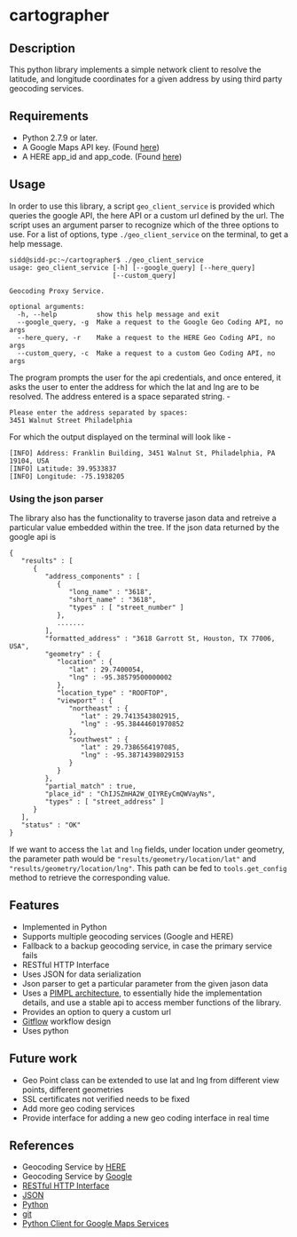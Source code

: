 # cartographer


## Description
This python library implements a simple network client to resolve the latitude, and longitude coordinates for a given address by using third party geocoding services.

## Requirements
* Python 2.7.9 or later.
* A Google Maps API key. (Found [here](https://developers.google.com/maps/documentation/geocoding/get-api-key))
* A HERE app_id and app_code. (Found [here](https://developer.here.com/documentation/geocoder/common/credentials.html))

## Usage
In order to use this library, a script `geo_client_service` is provided which queries the google API, the here API or a custom url defined by the url. The script uses an argument parser to recognize which of the three options to use. For a list of options, type `./geo_client_service` on the terminal, to get a help message.
```
sidd@sidd-pc:~/cartographer$ ./geo_client_service 
usage: geo_client_service [-h] [--google_query] [--here_query]
                          [--custom_query]

Geocoding Proxy Service.

optional arguments:
  -h, --help          show this help message and exit
  --google_query, -g  Make a request to the Google Geo Coding API, no args
  --here_query, -r    Make a request to the HERE Geo Coding API, no args
  --custom_query, -c  Make a request to a custom Geo Coding API, no args

```

The program prompts the user for the api credentials, and once entered, it asks the user to enter the address for which the lat and lng are to be resolved. The address entered is a space separated string. -
```
Please enter the address separated by spaces:
3451 Walnut Street Philadelphia
```

For which the output displayed on the terminal will look like - 
```
[INFO] Address: Franklin Building, 3451 Walnut St, Philadelphia, PA 19104, USA
[INFO] Latitude: 39.9533837
[INFO] Longitude: -75.1938205
```

### Using the json parser
The library also has the functionality to traverse jason data and retreive a particular value embedded within the tree. If the json data returned by the google api is 
```
{
   "results" : [
      {
         "address_components" : [
            {
               "long_name" : "3618",
               "short_name" : "3618",
               "types" : [ "street_number" ]
            },
            .......
         ],
         "formatted_address" : "3618 Garrott St, Houston, TX 77006, USA",
         "geometry" : {
            "location" : {
               "lat" : 29.7400054,
               "lng" : -95.38579500000002
            },
            "location_type" : "ROOFTOP",
            "viewport" : {
               "northeast" : {
                  "lat" : 29.7413543802915,
                  "lng" : -95.38444601970852
               },
               "southwest" : {
                  "lat" : 29.7386564197085,
                  "lng" : -95.38714398029153
               }
            }
         },
         "partial_match" : true,
         "place_id" : "ChIJSZmHA2W_QIYREyCmQWVayNs",
         "types" : [ "street_address" ]
      }
   ],
   "status" : "OK"
}
```
If we want to access the `lat` and `lng` fields, under location under geometry, the parameter path would be `"results/geometry/location/lat"` and `"results/geometry/location/lng"`. This path can be fed to `tools.get_config` method to retrieve the corresponding value.

## Features
* Implemented in Python
* Supports multiple geocoding services (Google and HERE)
* Fallback to a backup geocoding service, in case the primary service fails
* RESTful HTTP Interface
* Uses JSON for data serialization
* Json parser to get a particular parameter from the given jason data
* Uses a [PIMPL architecture](http://en.cppreference.com/w/cpp/language/pimpl), to essentially hide the implementation details, and use a stable api to access member functions of the library.
* Provides an option to query a custom url
* [Gitflow](https://www.atlassian.com/git/tutorials/comparing-workflows/gitflow-workflow) workflow design
* Uses python


## Future work
* Geo Point class can be extended to use lat and lng from different view points, different geometries
* SSL certificates not verified needs to be fixed
* Add more geo coding services
* Provide interface for adding a new geo coding interface in real time

## References
* Geocoding Service by [HERE](https://developer.here.com/documentation/geocoder/topics/quick-start.html)
* Geocoding Service by [Google](https://developers.google.com/maps/documentation/geocoding/start)
* [RESTful HTTP Interface](https://en.wikipedia.org/wiki/Representational_state_transfer)
* [JSON](https://en.wikipedia.org/wiki/JSON)
* [Python](https://www.python.org/)
* [git](https://git-scm.com/)
* [Python Client for Google Maps Services](https://github.com/googlemaps/google-maps-services-python)